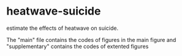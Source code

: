 # heatwave-suicide
estimate the effects of heatwave on suicide.



The "main" file contains the codes of figures in the main figure and "supplementary" contains the codes of extented figures
